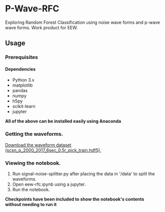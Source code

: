 # P-Wave-RFC
Exploring Random Forest Classification using noise wave forms and p-wave wave forms. Work product for EEW.
## Usage
### Prerequisites
#### Dependencies
* Python 3.x
* matplotlib
* pandas
* numpy
* h5py
* scikit-learn
* jupyter

**All of the above can be installed easily using Anaconda**
### Getting the waveforms.
[Download the waveform dataset (scsn_p_2000_2017_6sec_0.5r_pick_train.hdf5).](http://scedc.caltech.edu/research-tools/deeplearning.html)
### Viewing the notebook.
1. Run signal-noise-splitter.py after placing the data in '/data' to split the waveforms.
2. Open eew-rfc.ipynb using a jupyter.
3. Run the notebook.

**Checkpoints have been included to show the notebook's contents without needing to run it**
